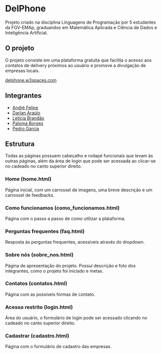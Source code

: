 # DelPhone
Projeto criado na disciplina Linguagens de Programação por 5 estudantes da FGV-EMAp, graduandos em Matemática Aplicada e Ciência de Dados e Inteligência Artificial.

## O projeto
O projeto consiste em uma plataforma gratuita que facilita o acesso aos contatos de delivery próximos ao usuário e promove a divulgação de empresas locais.

[delphone.w3spaces.com](https://delphone.w3spaces.com)

## Integrantes
- [André Felipe](https://github.com/Ferreira-05)
- [Darlan Araújo](https://github.com/Darlan369)
- [Letícia Brandão](https://github.com/leticia-brand)
- [Paloma Borges](https://github.com/palomavb)
- [Pedro Garcia](https://github.com/PedroGarcia6)

## Estrutura
Todas as páginas possuem cabeçalho e rodapé funcionais que levam às outras páginas, além da área de login que pode ser acessada ao clicar-se no cadeado no canto superior direito.

### Home (home.html)
Página inicial, com um carrossel de imagens, uma breve descrição e um carrossel de feedbacks.

### Como funcionamos (como_funcionamos.html)
Página com o passo a passo de como utilizar a plataforma.

### Perguntas frequentes (faq.html)
Resposta às perguntas frequentes, acessíveis através do dropdown.

### Sobre nós (sobre_nos.html)
Página de apresentação do projeto. Possui descrição e foto dos integrantes, como o projeto foi iniciado e metas.

### Contatos (contatos.html)
Página com as possíveis formas de contato.

### Acesso restrito (login.html)
Área do usuário, o formulário de login pode ser acessado clicando no cadeado no canto superior direito.

### Cadastrar (cadastro.html)
Página com o formulário de cadastro das empresas. 
